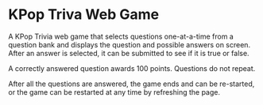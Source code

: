 # KPop Triva Web Game

A KPop Trivia web game that selects questions one-at-a-time from a question bank and displays the question and possible answers on screen. After an answer is selected, it can be submitted to see if it is true or false.

A correctly answered question awards 100 points. Questions do not repeat. 

After all the questions are answered, the game ends and can be re-started, or the game can be restarted at any time by refreshing the page.
